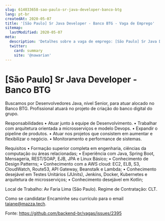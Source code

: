 ```yaml
---
slug: 614033658-sao-paulo-sr-java-developer-banco-btg
lang: pt-br
createdAt: 2020-05-07
title: '[São Paulo] Sr Java Developer - Banco BTG - Vaga de Emprego'
sitemap:
  lastModified: 2020-05-07
meta:
  description: 'Detalhes sobre a vaga de emprego: [São Paulo] Sr Java Developer - Banco BTG'
  twitter:
    card: summary
    site: '@nawarian'
---
```


# [São Paulo] Sr Java Developer - Banco BTG

Buscamos por Desenvolvedores Java, nível Senior, para atuar alocado no Banco BTG.
Profissional atuará no projeto de criação do banco digital do grupo.

Responsabilidades
• Atuar junto à equipe de Desenvolvimento.
• Trabalhar com arquitetura orientada a microsserviços e modelo Devops. 
• Expandir o pipeline de produtos.
• Atuar nos projetos que consistem em aumentar e flexibilizar o negócio.
• Monitoramento e performance de sistemas.

Requisitos
• Formação superior completa em engenharia, ciências da computação ou áreas relacionadas;
• Experiência com Java, Spring Boot, Mensageria, REST/SOAP, EJB, JPA e Linux Básico;
• Conhecimento de Design Patterns;
• Conhecimento com a AWS cloud: EC2, ELB, S3, CloudWatch, Route53, API Gateway, Beanstalk e Lambda;
• Conhecimento desejável em Testes Unitários (JUnits), Jenkins, Docker, Kubernetes e arquitetura de microsserviços;
• Conhecimento desejável em Kotlin;

Local de Trabalho: Av Faria Lima (São Paulo).
Regime de Contratação: CLT.

Como se candidatar
Encaminhe seu currículo para o email taiane@mazza.tech.

Fonte: https://github.com/backend-br/vagas/issues/2395